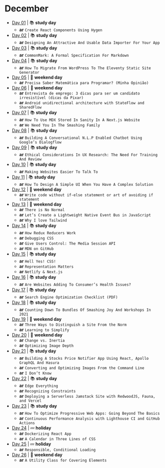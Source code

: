 # December

- [Day 01](12-01-2020.md) | :books: **study day**
  - **ar** `Create React Components Using Hygen`
- [Day 02](12-02-2020.md) | :books: **study day**
  - **ar** `Designing An Attractive And Usable Data Importer For Your App`
- [Day 03](12-03-2020.md) | :books: **study day**
  - **ar** `CommonMark: A Formal Specification For Markdown`
- [Day 04](12-04-2020.md) | :books: **study day**
  - **ar** `How To Migrate From WordPress To The Eleventy Static Site Generator`
- [Day 05](12-05-2020.md) | :sunrise_over_mountains: **weekend day**
  - **ar** `Precisa Saber Matemática para Programar? (Minha Opinião)`
- [Day 06](12-06-2020.md) | :sunrise_over_mountains: **weekend day**
  - **ar** `Entrevista de emprego: 3 dicas para ser um candidato irresistível (dicas da Pixar)`
  - **ar** `Android unidirectional architecture with StateFlow and SharedFlow`
- [Day 07](12-07-2020.md) | :books: **study day**
  - **ar** `How To Use MDX Stored In Sanity In A Next.js Website`
  - **ar** `We Need You In The Smashing Family`
- [Day 08](12-08-2020.md) | :books: **study day**
  - **ar** `Building A Conversational N.L.P Enabled Chatbot Using Google’s Dialogflow`
- [Day 09](12-09-2020.md) | :books: **study day**
  - **ar** `Ethical Considerations In UX Research: The Need For Training And Review`
- [Day 10](12-10-2020.md) | :books: **study day**
  - **ar** `Making Websites Easier To Talk To`
- [Day 11](12-11-2020.md) | :books: **study day**
  - **ar** `How To Design A Simple UI When You Have A Complex Solution`
- [Day 12](12-12-2020.md) | :sunrise_over_mountains: **weekend day**
  - **ar** `Write code without if-else statement or art of avoiding if statement`
- [Day 13](12-13-2020.md) | :sunrise_over_mountains: **weekend day**
  - **ar** `There is No Normal`
  - **ar** `Let’s Create a Lightweight Native Event Bus in JavaScript`
  - **ar** `Why I love Tailwind`
- [Day 14](12-14-2020.md) | :books: **study day**
  - **ar** `How Redux Reducers Work`
  - **ar** `Debugging CSS`
  - **ar** `Give Users Control: The Media Session API`
  - **ar** `MDN on GitHub`
- [Day 15](12-15-2020.md) | :books: **study day**
  - **ar** `Hell Yes! CSS!`
  - **ar** `Representation Matters`
  - **ar** `Netlify & Next.js`
- [Day 16](12-16-2020.md) | :books: **study day**
  - **ar** `Are Websites Adding To Consumer’s Health Issues?`
- [Day 17](12-17-2020.md) | :books: **study day**
  - **ar** `Search Engine Optimization Checklist (PDF)`
- [Day 18](12-18-2020.md) | :books: **study day**
  - **ar** `Counting Down To Bundles Of Smashing Joy And Workshops In 2021`
- [Day 19](12-19-2020.md) | :sunrise_over_mountains: **weekend day**
  - **ar** `Three Ways to Distinguish a Site From the Norm`
  - **ar** `Learning to Simplify`
- [Day 20](12-20-2020.md) | :sunrise_over_mountains: **weekend day**
  - **ar** `Change vs. Inertia`
  - **ar** `Optimizing Image Depth`
- [Day 21](12-21-2020.md) | :books: **study day**
  - **ar** `Building A Stocks Price Notifier App Using React, Apollo GraphQL And Hasura`
  - **ar** `Converting and Optimizing Images From the Command Line`
  - **ar** `I Don’t Know`
- [Day 22](12-22-2020.md) | :books: **study day**
  - **ar** `Edge Everything`
  - **ar** `Recognizing Constraints`
  - **ar** `Deploying a Serverless Jamstack Site with RedwoodJS, Fauna, and Vercel`
- [Day 23](12-23-2020.md) | :books: **study day**
  - **ar** `How To Optimize Progressive Web Apps: Going Beyond The Basics`
  - **ar** `Continuous Performance Analysis with Lighthouse CI and GitHub Actions`
- [Day 24](12-24-2020.md) | :zzz: **holiday**
  - **ar** `Dockerizing React App`
  - **ar** `A Calendar in Three Lines of CSS`
- [Day 25](12-25-2020.md) | :zzz: **holiday**
  - **ar** `Responsible, Conditional Loading`
- [Day 26](12-26-2020.md) | :sunrise_over_mountains: **weekend day**
  - **ar** `A Utility Class for Covering Elements`

